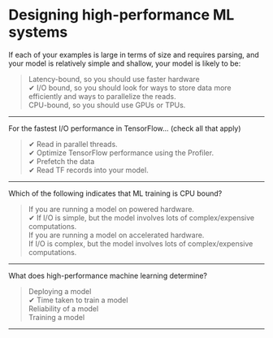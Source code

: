 # Designing high-performance ML systems
If each of your examples is large in terms of size and requires parsing, and your model is relatively simple and shallow, your model is likely to be:
>Latency-bound, so you should use faster hardware </br>
✔ I/O bound, so you should look for ways to store data more efficiently and ways to parallelize the reads. </br>
CPU-bound, so you should use GPUs or TPUs.
---
For the fastest I/O performance in TensorFlow… (check all that apply)
>✔ Read in parallel threads. </br>
✔ Optimize TensorFlow performance using the Profiler. </br>
✔ Prefetch the data </br>
✔ Read TF records into your model.
---
Which of the following indicates that ML training is CPU bound?
>If you are running a model on powered hardware. </br>
✔ If I/O is simple, but the model involves lots of complex/expensive computations. </br>
If you are running a model on accelerated hardware. </br>
If I/O is complex, but the model involves lots of complex/expensive computations.
---
What does high-performance machine learning determine?
>Deploying a model </br>
✔ Time taken to train a model </br>
Reliability of a model </br>
Training a model
---
